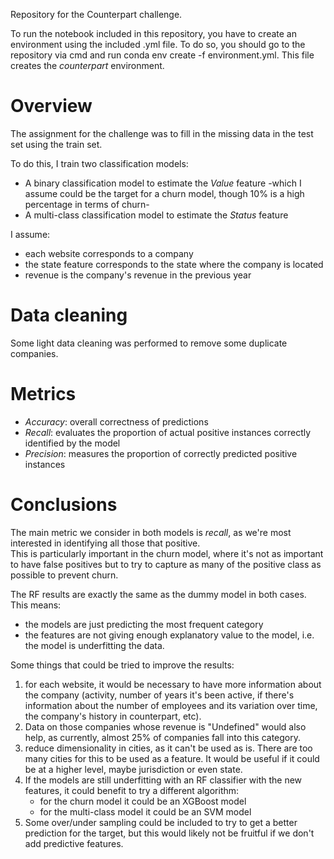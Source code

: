 Repository for the Counterpart challenge. 

To run the notebook included in this repository, you have to create an environment using the included .yml file. To do so, you should go to the repository via cmd and run conda env create -f environment.yml. This file creates the *counterpart* environment.

# Overview
The assignment for the challenge was to fill in the missing data in the test set using the train set. 

To do this, I train two classification models:
- A binary classification model to estimate the *Value* feature -which I assume could be the target for a churn model, though 10% is a high percentage in terms of churn-
- A multi-class classification model to estimate the *Status* feature

I assume:  
- each website corresponds to a company
- the state feature corresponds to the state where the company is located
- revenue is the company's revenue in the previous year

# Data cleaning
Some light data cleaning was performed to remove some duplicate companies. 

# Metrics
- *Accuracy*: overall correctness of predictions 
- *Recall*: evaluates the proportion of actual positive instances correctly identified by the model  
- *Precision*: measures the proportion of correctly predicted positive instances

# Conclusions
The main metric we consider in both models is *recall*, as we're most interested in identifying all those that positive. <br>
This is particularly important in the churn model, where it's not as important to have false positives but to try to capture as many of the positive class as possible to prevent churn. <br>

The RF results are exactly the same as the dummy model in both cases. This means: 

- the models are just predicting the most frequent category
- the features are not giving enough explanatory value to the model, i.e. the model is underfitting the data. 

Some things that could be tried to improve the results: <br>
1) for each website, it would be necessary to have more information about the company (activity, number of years it's been active, if there's information about the number of employees and its variation over time, the company's history in counterpart, etc).
2) Data on those companies whose revenue is "Undefined" would also help, as currently, almost 25% of companies fall into this category.
3) reduce dimensionality in cities, as it can't be used as is. There are too many cities for this to be used as a feature. It would be useful if it could be at a higher level, maybe jurisdiction or even state. <br>
4) If the models are still underfitting with an RF classifier with the new features, it could benefit to try a different algorithm:
    - for the churn model it could be an XGBoost model
    - for the multi-class model it could be an SVM model 
5) Some over/under sampling could be included to try to get a better prediction for the target, but this would likely not be fruitful if we don't add predictive features. 